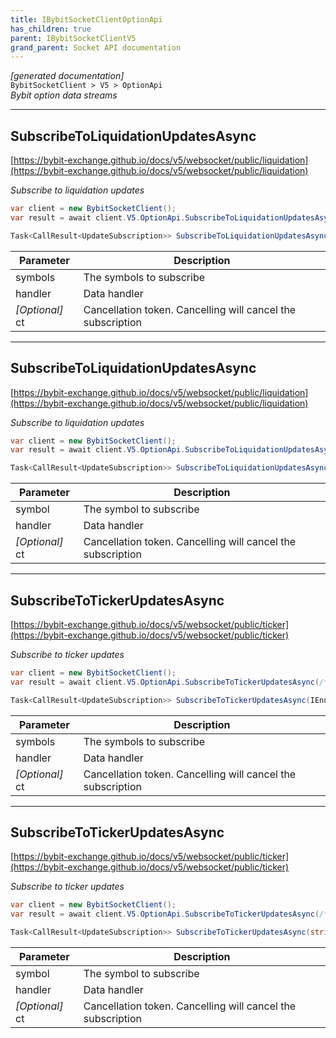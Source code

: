 ```yaml
---
title: IBybitSocketClientOptionApi
has_children: true
parent: IBybitSocketClientV5
grand_parent: Socket API documentation
---
```

*[generated documentation]*  
`BybitSocketClient > V5 > OptionApi`  
*Bybit option data streams*
  

***

## SubscribeToLiquidationUpdatesAsync  

[https://bybit-exchange.github.io/docs/v5/websocket/public/liquidation](https://bybit-exchange.github.io/docs/v5/websocket/public/liquidation)  
<p>

*Subscribe to liquidation updates*  

```csharp  
var client = new BybitSocketClient();  
var result = await client.V5.OptionApi.SubscribeToLiquidationUpdatesAsync(/* parameters */);  
```  

```csharp  
Task<CallResult<UpdateSubscription>> SubscribeToLiquidationUpdatesAsync(IEnumerable<string> symbols, Action<DataEvent<IEnumerable<BybitLiquidation>>> handler, CancellationToken ct = default);  
```  

|Parameter|Description|
|---|---|
|symbols|The symbols to subscribe|
|handler|Data handler|
|_[Optional]_ ct|Cancellation token. Cancelling will cancel the subscription|

</p>

***

## SubscribeToLiquidationUpdatesAsync  

[https://bybit-exchange.github.io/docs/v5/websocket/public/liquidation](https://bybit-exchange.github.io/docs/v5/websocket/public/liquidation)  
<p>

*Subscribe to liquidation updates*  

```csharp  
var client = new BybitSocketClient();  
var result = await client.V5.OptionApi.SubscribeToLiquidationUpdatesAsync(/* parameters */);  
```  

```csharp  
Task<CallResult<UpdateSubscription>> SubscribeToLiquidationUpdatesAsync(string symbol, Action<DataEvent<IEnumerable<BybitLiquidation>>> handler, CancellationToken ct = default);  
```  

|Parameter|Description|
|---|---|
|symbol|The symbol to subscribe|
|handler|Data handler|
|_[Optional]_ ct|Cancellation token. Cancelling will cancel the subscription|

</p>

***

## SubscribeToTickerUpdatesAsync  

[https://bybit-exchange.github.io/docs/v5/websocket/public/ticker](https://bybit-exchange.github.io/docs/v5/websocket/public/ticker)  
<p>

*Subscribe to ticker updates*  

```csharp  
var client = new BybitSocketClient();  
var result = await client.V5.OptionApi.SubscribeToTickerUpdatesAsync(/* parameters */);  
```  

```csharp  
Task<CallResult<UpdateSubscription>> SubscribeToTickerUpdatesAsync(IEnumerable<string> symbols, Action<DataEvent<BybitOptionTickerUpdate>> handler, CancellationToken ct = default);  
```  

|Parameter|Description|
|---|---|
|symbols|The symbols to subscribe|
|handler|Data handler|
|_[Optional]_ ct|Cancellation token. Cancelling will cancel the subscription|

</p>

***

## SubscribeToTickerUpdatesAsync  

[https://bybit-exchange.github.io/docs/v5/websocket/public/ticker](https://bybit-exchange.github.io/docs/v5/websocket/public/ticker)  
<p>

*Subscribe to ticker updates*  

```csharp  
var client = new BybitSocketClient();  
var result = await client.V5.OptionApi.SubscribeToTickerUpdatesAsync(/* parameters */);  
```  

```csharp  
Task<CallResult<UpdateSubscription>> SubscribeToTickerUpdatesAsync(string symbol, Action<DataEvent<BybitOptionTickerUpdate>> handler, CancellationToken ct = default);  
```  

|Parameter|Description|
|---|---|
|symbol|The symbol to subscribe|
|handler|Data handler|
|_[Optional]_ ct|Cancellation token. Cancelling will cancel the subscription|

</p>

